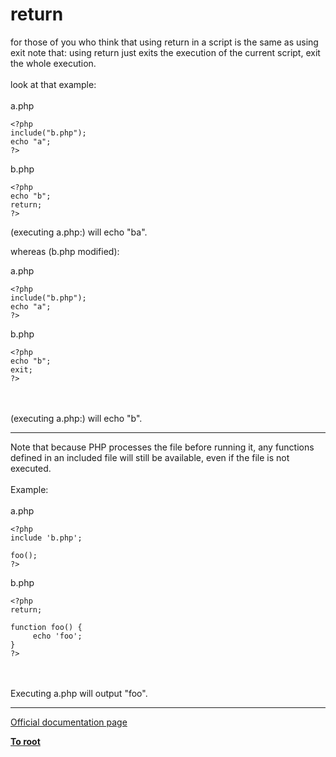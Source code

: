 # return



for those of you who think that using return in a script is the same as using exit note that: using return just exits the execution of the current script, exit the whole execution.<br><br>look at that example:<br><br>a.php<br>

```
<?php
include("b.php");
echo "a";
?>
```


b.php


```
<?php
echo "b";
return;
?>
```


(executing a.php:) will echo "ba".

whereas (b.php modified):

a.php


```
<?php
include("b.php");
echo "a";
?>
```


b.php


```
<?php
echo "b";
exit;
?>
```
<br><br>(executing a.php:) will echo "b".  

---

Note that because PHP processes the file before running it, any functions defined in an included file will still be available, even if the file is not executed.<br><br>Example:<br><br>a.php<br>

```
<?php
include 'b.php';

foo();
?>
```


b.php


```
<?php
return;

function foo() {
     echo 'foo';
}
?>
```
<br><br>Executing a.php will output "foo".  

---

[Official documentation page](https://www.php.net/manual/en/function.return.php)

**[To root](/README.md)**